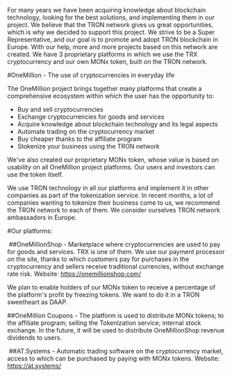 For many years we have been acquiring knowledge about blockchain technology, looking for the best solutions, and implementing them in our project. We believe that the TRON network gives us great opportunities, which is why we decided to support this project. We strive to be a Super Representative, and our goal is to promote and adopt TRON blockchain in Europe. With our help, more and more projects based on this network are created.
We have 3 proprietary platforms in which we use the TRX cryptocurrency and our own MONx token, built on the TRON network.
 

#OneMillion - The use of cryptocurrencies in everyday life

The OneMillion project brings together many platforms that create a comprehensive ecosystem within which the user has the opportunity to:


- Buy and sell cryptocurrencies
- Exchange cryptocurrencies for goods and services
- Acquire knowledge about blockchain technology and its legal aspects
- Automate trading on the cryptocurrency market
- Buy cheaper thanks to the affiliate program
- Stokenize your business using the TRON network


We've also created our proprietary MONx token, whose value is based on usability on all OneMillion project platforms. Our users and investors can use the token itself.


We use TRON technology in all our platforms and implement it in other companies as part of the tokenization service. In recent months, a lot of companies wanting to tokenize their business come to us, we recommend the TRON network to each of them. We consider ourselves TRON network ambassadors in Europe.

#Our platforms:

 ##OneMillionShop - Marketplace where cryptocurrencies are used to pay for goods and services. TRX is one of them. We use our payment processor on the site, thanks to which customers pay for purchases in the cryptocurrency and sellers receive traditional currencies, without exchange rate risk. Website: https://onemillionshop.com/

We plan to enable holders of our MONx token to receive a percentage of the platform's profit by freezing tokens. We want to do it in a TRON sweetheart as DAAP.




##OneMillion Coupons - The platform is used to distribute MONx tokens; to the affiliate program; selling the Tokenization service; internal stock exchange. In the future, it will be used to distribute OneMillionShop revenue dividends to users.

 ##AT.Systems - Automatic trading software on the cryptocurrency market, access to which can be purchased by paying with MONx tokens.
Website: https://at.systems/
